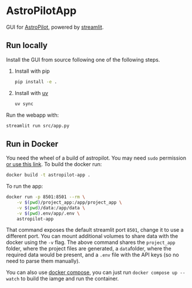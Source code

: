# AstroPilotApp

GUI for [AstroPilot](https://github.com/AstroPilot-AI/AstroPilot.git), powered by [streamlit](https://streamlit.io).

## Run locally

Install the GUI from source following one of the following steps.

1. Install with pip

    ```bash
    pip install -e .
    ```

2. Install with [uv](https://docs.astral.sh/uv/)

    ```bash
    uv sync
    ```

Run the webapp with:

```bash
streamlit run src/app.py
```

## Run in Docker

You need the wheel of a build of astropilot. You may need `sudo` permission [or use this link](https://docs.docker.com/engine/install/linux-postinstall/). To build the docker run:

```bash
docker build -t astropilot-app .
```

To run the app:

```bash
docker run -p 8501:8501 --rm \
    -v $(pwd)/project_app:/app/project_app \
    -v $(pwd)/data:/app/data \
    -v $(pwd).env/app/.env \
    astropilot-app
```

That command exposes the default streamlit port `8501`, change it to use a different port. You can mount additional volumes to share data with the docker using the `-v` flag. The above command shares the `project_app` folder, where the project files are generated, a `data`folder, where the required data would be present, and a `.env` file with the API keys (so no need to parse them manually).

You can also use [docker compose](https://docs.docker.com/compose/), you can just run `docker compose up --watch` to build the iamge and run the container.